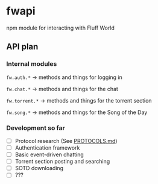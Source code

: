 # fwapi
npm module for interacting with Fluff World


## API plan

### Internal modules
`fw.auth.*` &rarr; methods and things for logging in

`fw.chat.*` &rarr; methods and things for the chat

`fw.torrent.*` &rarr; methods and things for the torrent section

`fw.song.*` &rarr; methods and things for the Song of the Day

### Development so far

- [ ] Protocol research (See [PROTOCOLS.md](PROTOCOLS.md))
- [ ] Authentication framework
- [ ] Basic event-driven chatting
- [ ] Torrent section posting and searching
- [ ] SOTD downloading
- [ ] ???
